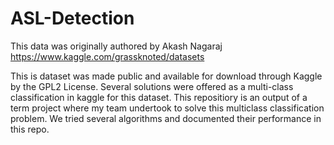 # ASL-Detection
This data was originally authored by Akash Nagaraj
https://www.kaggle.com/grassknoted/datasets

This is dataset was made public and available for download through Kaggle by the GPL2 License. Several solutions were offered as a multi-class classification in kaggle for this dataset. This repositiory is an output of a term project where my team undertook to solve this multiclass classification problem. We tried several algorithms and documented their performance in this repo.

